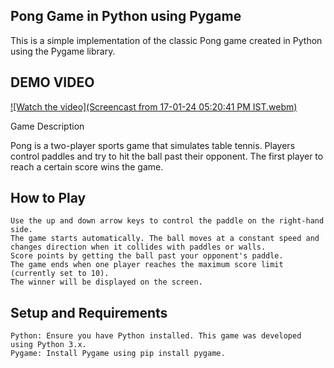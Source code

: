 ## Pong Game in Python using Pygame

This is a simple implementation of the classic Pong game created in Python using the Pygame library.

## DEMO VIDEO
[![Watch the video](Screencast from 17-01-24 05:20:41 PM IST.webm)](https://github.com/PraSW23/AI-Ping-Pong/assets/130173965/6df40df9-75b8-44ec-bf6f-62f69fc2c177)

Game Description

Pong is a two-player sports game that simulates table tennis. Players control paddles and try to hit the ball past their opponent. The first player to reach a certain score wins the game.

## How to Play

    Use the up and down arrow keys to control the paddle on the right-hand side.
    The game starts automatically. The ball moves at a constant speed and changes direction when it collides with paddles or walls.
    Score points by getting the ball past your opponent's paddle.
    The game ends when one player reaches the maximum score limit (currently set to 10).
    The winner will be displayed on the screen.

## Setup and Requirements

    Python: Ensure you have Python installed. This game was developed using Python 3.x.
    Pygame: Install Pygame using pip install pygame.

